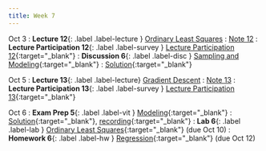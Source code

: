 ```yaml
---
title: Week 7
---
```


Oct 3
: **Lecture 12**{: .label .label-lecture } [Ordinary Least Squares](lecture/lec12)
    : [Note 12](https://ds100.org/course-notes/ols/ols.html)
: **Lecture Participation 12**{: .label .label-survey } [Lecture Participation 12](https://app.sli.do/event/jHqMy9U1RNfXzSx8UZLguw/embed/polls/65b24171-4e40-4e02-abe5-a114c65ad6b6){:target="_blank"}
: **Discussion 6**{: .label .label-disc } [Sampling and Modeling](https://drive.google.com/file/d/1Rq-Y3lhDr6bx4kF9ymLepwD9G-HM8DvL/view?usp=sharing){:target="_blank"}
    : [Solution](https://drive.google.com/file/d/1s4XKM3SGgbwNw1KcqtfX1voopqudsW4a/view?usp=sharing){:target="_blank"}

Oct 5
: **Lecture 13**{: .label .label-lecture} [Gradient Descent](lecture/lec13)
    : [Note 13](https://ds100.org/course-notes/gradient_descent/gradient_descent.html)
: **Lecture Participation 13**{: .label .label-survey } [Lecture Participation 13](https://app.sli.do/event/covBqdWiqNG7ZGPkLQYHfa/embed/polls/dfc59884-2d6d-4fb5-b9bd-efc3f25d6add){:target="_blank"}

Oct 6
: **Exam Prep 5**{: .label .label-vit } [Modeling](https://drive.google.com/file/d/1vombvzd1KnDEdUjyiYXQormCnxHflgpb/view?usp=sharing){:target="_blank"}
    : [Solution](https://drive.google.com/file/d/1blQsU6zsGJE0TNaEJCcAbxG9uXiVxlyj/view?usp=sharing){:target="_blank"}, [recording](https://youtu.be/cpV7iqwcr-o){:target="_blank"}
: **Lab 6**{: .label .label-lab } [Ordinary Least Squares](https://data100.datahub.berkeley.edu/hub/user-redirect/git-pull?repo=https%3A%2F%2Fgithub.com%2FDS-100%2Ffa23-student&urlpath=lab%2Ftree%2Ffa23-student%2Flab%2Flab06%2Flab06.ipynb&branch=main){:target="_blank"} (due Oct 10)
: **Homework 6**{: .label .label-hw } [Regression](https://drive.google.com/file/d/1f4588nHbOujWf1wu_pJDkzY8JUfH4K8H/view?usp=sharing){:target="_blank"} (due Oct 12)
